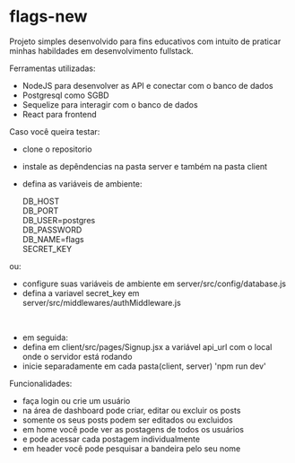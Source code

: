 # flags-new

<p>Projeto simples desenvolvido para fins educativos com intuito de praticar minhas habildades em desenvolvimento fullstack.</p>

<p>Ferramentas utilizadas:</p>

- NodeJS para desenvolver as API e conectar com o banco de dados
- Postgresql como SGBD
- Sequelize para interagir com o banco de dados
- React para frontend

<p>Caso você queira testar:</p>

- clone o repositorio
- instale as depêndencias na pasta server e também na pasta client
- defina as variáveis de ambiente:

  DB_HOST<br>
  DB_PORT<br>
  DB_USER=postgres<br>
  DB_PASSWORD<br>
  DB_NAME=flags<br>
  SECRET_KEY<br>

ou:
- configure suas variáveis de ambiente em server/src/config/database.js
- defina a variavel secret_key em server/src/middlewares/authMiddleware.js
<br>

- em seguida:
- defina em client/src/pages/Signup.jsx a variável api_url com o local onde o servidor está rodando
- inicie separadamente em cada pasta(client, server) 'npm run dev'

<p>Funcionalidades:</p>

- faça login ou crie um usuário
- na área de dashboard pode criar, editar ou excluir os posts
- somente os seus posts podem ser editados ou excluidos
- em home você pode ver as postagens de todos os usuários
- e pode acessar cada postagem individualmente
- em header você pode pesquisar a bandeira pelo seu nome 

 
